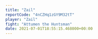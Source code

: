 ```yaml
---
title: "Zail"
reportCode: "4nCZHq1zGY9M32tT"
player: "Zail"
fight: "Attumen the Huntsman"
date: 2021-07-01T18:55:15.468000+00:00
---
```

